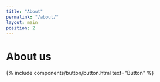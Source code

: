 ```yaml
---
title: "About"
permalink: "/about/"
layout: main
position: 2
---
```


<h1>About us</h1>
{% include components/button/button.html text="Button" %}